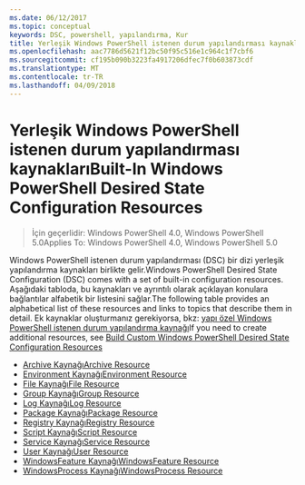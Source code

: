 ```yaml
---
ms.date: 06/12/2017
ms.topic: conceptual
keywords: DSC, powershell, yapılandırma, Kur
title: Yerleşik Windows PowerShell istenen durum yapılandırması kaynakları
ms.openlocfilehash: aac7786d5621f12bc50f95c516e1c964c1f7cbf6
ms.sourcegitcommit: cf195b090b3223fa4917206dfec7f0b603873cdf
ms.translationtype: MT
ms.contentlocale: tr-TR
ms.lasthandoff: 04/09/2018
---
```

# <a name="built-in-windows-powershell-desired-state-configuration-resources"></a><span data-ttu-id="dc091-103">Yerleşik Windows PowerShell istenen durum yapılandırması kaynakları</span><span class="sxs-lookup"><span data-stu-id="dc091-103">Built-In Windows PowerShell Desired State Configuration Resources</span></span>

> <span data-ttu-id="dc091-104">İçin geçerlidir: Windows PowerShell 4.0, Windows PowerShell 5.0</span><span class="sxs-lookup"><span data-stu-id="dc091-104">Applies To: Windows PowerShell 4.0, Windows PowerShell 5.0</span></span>

<span data-ttu-id="dc091-105">Windows PowerShell istenen durum yapılandırması (DSC) bir dizi yerleşik yapılandırma kaynakları birlikte gelir.</span><span class="sxs-lookup"><span data-stu-id="dc091-105">Windows PowerShell Desired State Configuration (DSC) comes with a set of built-in configuration resources.</span></span> <span data-ttu-id="dc091-106">Aşağıdaki tabloda, bu kaynakları ve ayrıntılı olarak açıklayan konulara bağlantılar alfabetik bir listesini sağlar.</span><span class="sxs-lookup"><span data-stu-id="dc091-106">The following table provides an alphabetical list of these resources and links to topics that describe them in detail.</span></span> <span data-ttu-id="dc091-107">Ek kaynaklar oluşturmanız gerekiyorsa, bkz: [yapı özel Windows PowerShell istenen durum yapılandırma kaynağı](authoringResource.md)</span><span class="sxs-lookup"><span data-stu-id="dc091-107">If you need to create additional resources, see [Build Custom Windows PowerShell Desired State Configuration Resources](authoringResource.md)</span></span>

* [<span data-ttu-id="dc091-108">Archive Kaynağı</span><span class="sxs-lookup"><span data-stu-id="dc091-108">Archive Resource</span></span>](archiveResource.md)
* [<span data-ttu-id="dc091-109">Environment Kaynağı</span><span class="sxs-lookup"><span data-stu-id="dc091-109">Environment Resource</span></span>](environmentResource.md)
* [<span data-ttu-id="dc091-110">File Kaynağı</span><span class="sxs-lookup"><span data-stu-id="dc091-110">File Resource</span></span>](fileResource.md)
* [<span data-ttu-id="dc091-111">Group Kaynağı</span><span class="sxs-lookup"><span data-stu-id="dc091-111">Group Resource</span></span>](groupResource.md)
* [<span data-ttu-id="dc091-112">Log Kaynağı</span><span class="sxs-lookup"><span data-stu-id="dc091-112">Log Resource</span></span>](logResource.md)
* [<span data-ttu-id="dc091-113">Package Kaynağı</span><span class="sxs-lookup"><span data-stu-id="dc091-113">Package Resource</span></span>](packageResource.md)
* [<span data-ttu-id="dc091-114">Registry Kaynağı</span><span class="sxs-lookup"><span data-stu-id="dc091-114">Registry Resource</span></span>](registryResource.md)
* [<span data-ttu-id="dc091-115">Script Kaynağı</span><span class="sxs-lookup"><span data-stu-id="dc091-115">Script Resource</span></span>](scriptResource.md)
* [<span data-ttu-id="dc091-116">Service Kaynağı</span><span class="sxs-lookup"><span data-stu-id="dc091-116">Service Resource</span></span>](serviceResource.md)
* [<span data-ttu-id="dc091-117">User Kaynağı</span><span class="sxs-lookup"><span data-stu-id="dc091-117">User Resource</span></span>](userResource.md)
* [<span data-ttu-id="dc091-118">WindowsFeature Kaynağı</span><span class="sxs-lookup"><span data-stu-id="dc091-118">WindowsFeature Resource</span></span>](windowsfeatureResource.md)
* [<span data-ttu-id="dc091-119">WindowsProcess Kaynağı</span><span class="sxs-lookup"><span data-stu-id="dc091-119">WindowsProcess Resource</span></span>](windowsProcessResource.md)